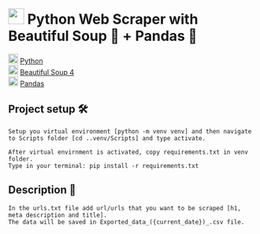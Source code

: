 # <img src="https://cdn.icon-icons.com/icons2/112/PNG/512/python_18894.png" width="32px"/> Python Web Scraper with Beautiful Soup 🥣 + Pandas 🐼

<img src="https://cdn.icon-icons.com/icons2/112/PNG/512/python_18894.png" width="20px"/> [Python](https://www.python.org/)<br>
<img src="https://cdn.icon-icons.com/icons2/3276/PNG/512/soup_pottage_broth_food_bowl_dish_icon_207984.png" width="20px"/> [Beautiful Soup 4](https://www.crummy.com/software/BeautifulSoup/) <br>
<img src="https://cdn.icon-icons.com/icons2/1465/PNG/512/478pandaface_100860.png" width="20px"/> [Pandas](https://pandas.pydata.org/)

## Project setup 🛠️

```
Setup you virtual environment [python -m venv venv] and then navigate to Scripts folder [cd ..venv/Scripts] and type activate.
```

```
After virtual envirnment is activated, copy requirements.txt in venv folder.
Type in your terminal: pip install -r requirements.txt

```

## Description 📜

```
In the urls.txt file add url/urls that you want to be scraped [h1, meta description and title].
The data will be saved in Exported_data_({current_date})_.csv file.
```
